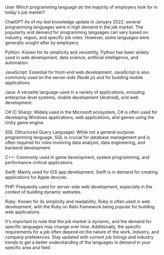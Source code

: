 

User
Which programming language do the majority of employers look for in today's job market?

ChatGPT
As of my last knowledge update in January 2022, several programming languages were in high demand in the job market. The popularity and demand for programming languages can vary based on industry, region, and specific job roles. However, some languages were generally sought after by employers:

Python: Known for its simplicity and versatility, Python has been widely used in web development, data science, artificial intelligence, and automation.

JavaScript: Essential for front-end web development, JavaScript is also commonly used on the server-side (Node.js) and for building mobile applications.

Java: A versatile language used in a variety of applications, including enterprise-level systems, mobile development (Android), and web development.

C# (C Sharp): Widely used in the Microsoft ecosystem, C# is often used for developing Windows applications, web applications, and games using the Unity game engine.

SQL (Structured Query Language): While not a general-purpose programming language, SQL is crucial for database management and is often required for roles involving data analysis, data engineering, and backend development.

C++: Commonly used in game development, system programming, and performance-critical applications.

Swift: Mainly used for iOS app development, Swift is in demand for creating applications for Apple devices.

PHP: Frequently used for server-side web development, especially in the context of building dynamic websites.

Ruby: Known for its simplicity and readability, Ruby is often used in web development, with the Ruby on Rails framework being popular for building web applications.

It's important to note that the job market is dynamic, and the demand for specific languages may change over time. Additionally, the specific requirements for a job often depend on the nature of the work, industry, and company preferences. Stay updated with current job listings and industry trends to get a better understanding of the languages in demand in your specific area and field.